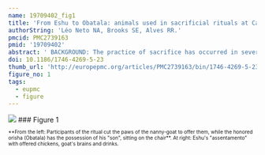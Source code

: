 ```yaml
---
name: 19709402_fig1
title: 'From Eshu to Obatala: animals used in sacrificial rituals at Candomble "terreiros" in Brazil.'
authorString: 'Léo Neto NA, Brooks SE, Alves RR.'
pmcid: PMC2739163
pmid: '19709402'
abstract: ' BACKGROUND: The practice of sacrifice has occurred in several cultures and religions throughout history and still exists today. Candomblé, a syncretical Afro-Brazilian religion, practices the sacrificial ritual called "Orô" by its adherents. The present work aims to document the use of animal species in these sacrificial practices in the cities of Caruaru (PE) and Campina Grande (PB) in Norteastern Brazil, and to further understand the symbolism of these rituals. METHODS: Semi-structured and unstructured interviews and informal discussions were held with 11 Candomblé priests and priestesses between the months of August 2007 and June 2008. We attended rituals performed at "terreiros" where animals were sacrificed, in order to obtain photographic material and observe the procedures and techniques adopted. RESULTS: A total of 29 animal species were used during sacrificial rituals according to the priests and priestesses. These species were classified in 5 taxanomic groups: Molluscs (n = 1), Amphibians (n = 2), Reptiles (n = 2), Birds (n = 10) and Mammals (n = 14). According to Candomblé beliefs, animals are sacrificed and offered to their deities, known as orishas, for the prosperity of all life. There is a relationship between the colour, sex and behaviour of the animal to be sacrificed, and the orisha to whom the animal is going to be offered. The many myths that form the cosmogony of Candomblé can often explain the symbolism of the rituals observed and the animal species sacrificed. These myths are conveyed to adherants by the priests and priestesses during the ceremonies, and are essential to the continuation of this religion. CONCLUSION: Candomblé is a sacrificial religion that uses animals for its liturgical purposes. The principal reason for sacrifice is to please supernatural deities known as orishas in order to keep life in harmony. This is accomplished through feeding them in a spiritual sense through sacrifice, maintaining a perfect link between men and the gods, and a connection between the material world (called Aiyê) and the supernatural world (called Orun).'
doi: 10.1186/1746-4269-5-23
thumb_url: 'http://europepmc.org/articles/PMC2739163/bin/1746-4269-5-23-1.gif'
figure_no: 1
tags:
  - eupmc
  - figure
---
```

<img src='http://europepmc.org/articles/PMC2739163/bin/1746-4269-5-23-1.jpg' style='max-height: 300px'>
### Figure 1
<p style='font-size: 10px;'>**From the left: Participants of the ritual cut the paws of the nanny-goat to offer them, while the honored orisha (Obatala) has the possession of his "son", sitting on the chair**. At right: Eshu's "assentamento" with offered chickens, goat's brains and drinks.</p>